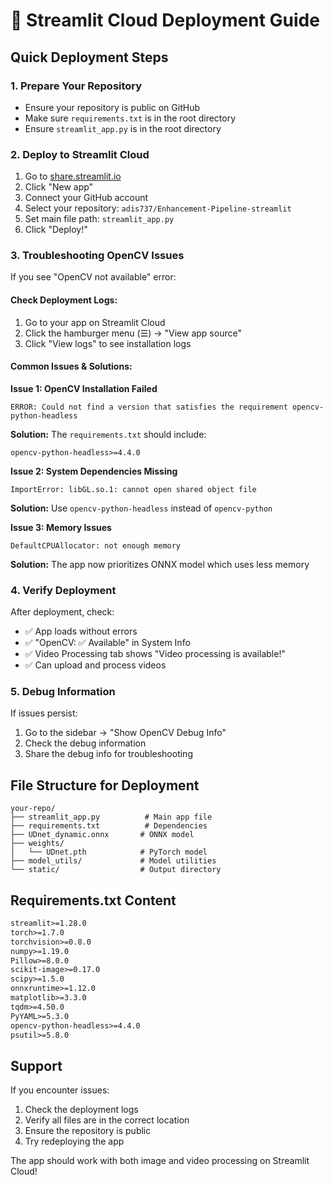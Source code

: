 # 🚀 Streamlit Cloud Deployment Guide

## Quick Deployment Steps

### 1. **Prepare Your Repository**
- Ensure your repository is public on GitHub
- Make sure `requirements.txt` is in the root directory
- Ensure `streamlit_app.py` is in the root directory

### 2. **Deploy to Streamlit Cloud**
1. Go to [share.streamlit.io](https://share.streamlit.io)
2. Click "New app"
3. Connect your GitHub account
4. Select your repository: `adis737/Enhancement-Pipeline-streamlit`
5. Set main file path: `streamlit_app.py`
6. Click "Deploy!"

### 3. **Troubleshooting OpenCV Issues**

If you see "OpenCV not available" error:

#### **Check Deployment Logs:**
1. Go to your app on Streamlit Cloud
2. Click the hamburger menu (☰) → "View app source"
3. Click "View logs" to see installation logs

#### **Common Issues & Solutions:**

**Issue 1: OpenCV Installation Failed**
```
ERROR: Could not find a version that satisfies the requirement opencv-python-headless
```
**Solution:** The `requirements.txt` should include:
```
opencv-python-headless>=4.4.0
```

**Issue 2: System Dependencies Missing**
```
ImportError: libGL.so.1: cannot open shared object file
```
**Solution:** Use `opencv-python-headless` instead of `opencv-python`

**Issue 3: Memory Issues**
```
DefaultCPUAllocator: not enough memory
```
**Solution:** The app now prioritizes ONNX model which uses less memory

### 4. **Verify Deployment**

After deployment, check:
- ✅ App loads without errors
- ✅ "OpenCV: ✅ Available" in System Info
- ✅ Video Processing tab shows "Video processing is available!"
- ✅ Can upload and process videos

### 5. **Debug Information**

If issues persist:
1. Go to the sidebar → "Show OpenCV Debug Info"
2. Check the debug information
3. Share the debug info for troubleshooting

## File Structure for Deployment

```
your-repo/
├── streamlit_app.py          # Main app file
├── requirements.txt          # Dependencies
├── UDnet_dynamic.onnx       # ONNX model
├── weights/
│   └── UDnet.pth            # PyTorch model
├── model_utils/             # Model utilities
└── static/                  # Output directory
```

## Requirements.txt Content

```txt
streamlit>=1.28.0
torch>=1.7.0
torchvision>=0.8.0
numpy>=1.19.0
Pillow>=8.0.0
scikit-image>=0.17.0
scipy>=1.5.0
onnxruntime>=1.12.0
matplotlib>=3.3.0
tqdm>=4.50.0
PyYAML>=5.3.0
opencv-python-headless>=4.4.0
psutil>=5.8.0
```

## Support

If you encounter issues:
1. Check the deployment logs
2. Verify all files are in the correct location
3. Ensure the repository is public
4. Try redeploying the app

The app should work with both image and video processing on Streamlit Cloud!